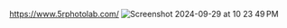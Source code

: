https://www.5rphotolab.com/
![Screenshot 2024-09-29 at 10 23 49 PM](https://github.com/user-attachments/assets/1f37641b-1173-4c1e-8fa1-e9f6ce7c9217)
